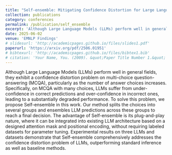 ```yaml
---
title: "Self-ensemble: Mitigating Confidence Distortion for Large Language Models"
collection: publications
category: conferences
permalink: /publication/self_ensemble
excerpt: 'Although Large Language Models (LLMs) perform well in general fields, they exhibit a confidence distortion problem on multi-choice question-answering (MCQA), particularly as the number of answer choices increases. Specifically, on MCQA with many choices, LLMs suffer from under-confidence in correct predictions and over-confidence in incorrect ones, leading to a substantially degraded performance. To solve this problem, we propose Self-ensemble in this work. Our method splits the choices into several groups and ensembles LLM predictions across these groups to reach a final decision. The advantage of Self-ensemble is its plug-and-play nature, where it can be integrated into existing LLM architecture based on a designed attention mask and positional encoding, without requiring labeled datasets for parameter tuning. Experimental results on three LLMs and datasets demonstrate that Self-ensemble comprehensively addresses the confidence distortion problem of LLMs, outperforming standard inference as well as baseline methods.'
date: 2025-06-02
venue: 'EMNLP Findings'
# slidesurl: 'http://academicpages.github.io/files/slides1.pdf'
paperurl: 'https://arxiv.org/pdf/2506.01951'
# bibtexurl: 'http://academicpages.github.io/files/bibtex1.bib'
# citation: 'Your Name, You. (2009). &quot;Paper Title Number 1.&quot; <i>Journal 1</i>. 1(1).'
---
```

Although Large Language Models (LLMs) perform well in general fields, they exhibit a confidence distortion problem on multi-choice question-answering (MCQA), particularly as the number of answer choices increases. Specifically, on MCQA with many choices, LLMs suffer from under-confidence in correct predictions and over-confidence in incorrect ones, leading to a substantially degraded performance. To solve this problem, we propose Self-ensemble in this work. Our method splits the choices into several groups and ensembles LLM predictions across these groups to reach a final decision. The advantage of Self-ensemble is its plug-and-play nature, where it can be integrated into existing LLM architecture based on a designed attention mask and positional encoding, without requiring labeled datasets for parameter tuning. Experimental results on three LLMs and datasets demonstrate that Self-ensemble comprehensively addresses the confidence distortion problem of LLMs, outperforming standard inference as well as baseline methods.
